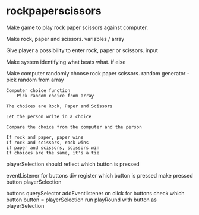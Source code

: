 # rockpaperscissors

Make game to play rock paper scissors against computer.

Make rock, paper and scissors.
    variables / array

Give player a possibility to enter rock, paper or scissors.
    input

Make system identifying what beats what.
    if else

Make computer randomly choose rock paper scissors.
    random generator - pick random from array


    Computer choice function
        Pick random choice from array 
    
    The choices are Rock, Paper and Scissors

    Let the person write in a choice

    Compare the choice from the computer and the person

    If rock and paper, paper wins
    If rock and scissors, rock wins
    if paper and scissors, scissors win
    If choices are the same, it's a tie

playerSelection should reflect which button is pressed

eventListener for buttons div
register which button is pressed
make pressed button playerSelection

buttons querySelector
addEventlistener on click for buttons
    check which button
    button = playerSelection
    run playRound with button as playerSelection